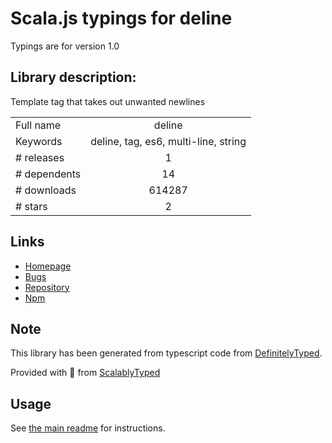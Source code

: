 
# Scala.js typings for deline

Typings are for version 1.0

## Library description:
Template tag that takes out unwanted newlines

|                    |                 |
| ------------------ | :-------------: |
| Full name          | deline |
| Keywords           | deline, tag, es6, multi-line, string |
| # releases         | 1 |
| # dependents       | 14 |
| # downloads        | 614287 |
| # stars            | 2 |

## Links
- [Homepage](https://github.com/airbnb/deline#readme)
- [Bugs](https://github.com/airbnb/deline/issues)
- [Repository](https://github.com/airbnb/deline)
- [Npm](https://www.npmjs.com/package/deline)
    


## Note
This library has been generated from typescript code from [DefinitelyTyped](https://definitelytyped.org).

Provided with :purple_heart: from [ScalablyTyped](https://github.com/oyvindberg/ScalablyTyped)

## Usage
See [the main readme](../../readme.md) for instructions.


